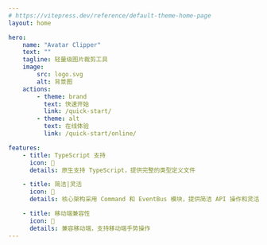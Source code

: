 ```yaml
---
# https://vitepress.dev/reference/default-theme-home-page
layout: home

hero:
    name: "Avatar Clipper"
    text: ""
    tagline: 轻量级图片裁剪工具
    image:
        src: logo.svg
        alt: 背景图
    actions:
        - theme: brand
          text: 快速开始
          link: /quick-start/
        - theme: alt
          text: 在线体验
          link: /quick-start/online/

features:
    - title: TypeScript 支持
      icon: 🎉
      details: 原生支持 TypeScript，提供完整的类型定义文件

    - title: 简洁|灵活
      icon: 🚀
      details: 核心架构采用 Command 和 EventBus 模块，提供简洁 API 操作和灵活的事件回调机制

    - title: 移动端兼容性
      icon: 📱
      details: 兼容移动端，支持移动端手势操作
---
```

